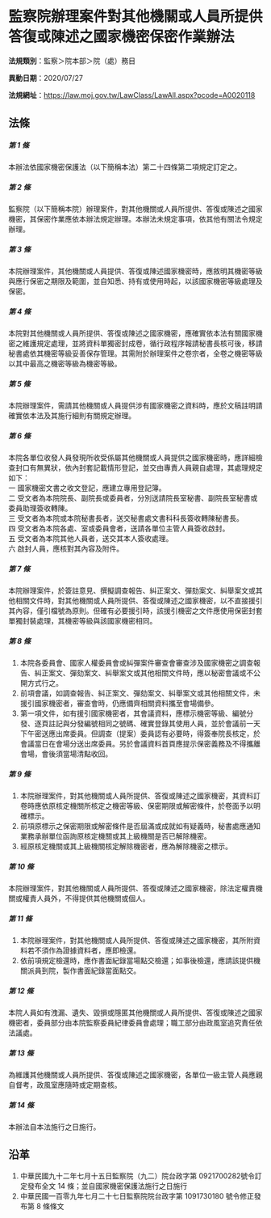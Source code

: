 # 監察院辦理案件對其他機關或人員所提供答復或陳述之國家機密保密作業辦法




**法規類別**：監察＞院本部＞院（處）務目

**異動日期**：2020/07/27  

**法規網址**：https://law.moj.gov.tw/LawClass/LawAll.aspx?pcode=A0020118



## 法條
##### 第 1 條
本辦法依國家機密保護法（以下簡稱本法）第二十四條第二項規定訂定之。

##### 第 2 條
監察院（以下簡稱本院）辦理案件，對其他機關或人員所提供、答復或陳述之國家機密，其保密作業應依本辦法規定辦理。本辦法未規定事項，依其他有關法令規定辦理。

##### 第 3 條
本院辦理案件，其他機關或人員提供、答復或陳述國家機密時，應敘明其機密等級與應行保密之期限及範圍，並自知悉、持有或使用時起，以該國家機密等級處理及保密。

##### 第 4 條
本院對其他機關或人員所提供、答復或陳述之國家機密，應確實依本法有關國家機密之維護規定處理，並將資料單獨密封成卷，循行政程序報請秘書長核可後，移請秘書處依其機密等級妥善保存管理。其需附於辦理案件之卷宗者，全卷之機密等級以其中最高之機密等級為機密等級。

##### 第 5 條
本院辦理案件，需請其他機關或人員提供涉有國家機密之資料時，應於文稿註明請確實依本法及其施行細則有關規定辦理。

##### 第 6 條
本院各單位收發人員發現所收受係屬其他機關或人員提供之國家機密時，應詳細檢查封口有無異狀，依內封套記載情形登記，並交由專責人員親自處理，其處理規定如下：  
一  國家機密文書之收文登記，應建立專用登記簿。  
二  受文者為本院院長、副院長或委員者，分別送請院長室秘書、副院長室秘書或委員助理簽收轉陳。  
三  受文者為本院或本院秘書長者，送交秘書處文書科科長簽收轉陳秘書長。  
四  受文者為本院各處、室或委員會者，送請各單位主管人員簽收啟封。  
五  受文者為本院其他人員者，送交其本人簽收處理。  
六  啟封人員，應核對其內容及附件。

##### 第 7 條
本院辦理案件，於簽註意見、撰擬調查報告、糾正案文、彈劾案文、糾舉案文或其他相關文件時，對其他機關或人員所提供、答復或陳述之國家機密，以不直接援引其內容，僅引檔號為原則。但確有必要援引時，該援引機密之文件應使用保密封套單獨封裝處理，其機密等級與該國家機密相同。

##### 第 8 條
1. 本院各委員會、國家人權委員會或糾彈案件審查會審查涉及國家機密之調查報告、糾正案文、彈劾案文、糾舉案文或其他相關文件時，應以秘密會議或不公開方式行之。
1. 前項會議，如調查報告、糾正案文、彈劾案文、糾舉案文或其他相關文件，未援引國家機密者，審查會時，仍應備齊相關資料攜至會場備參。
1. 第一項文件，如有援引國家機密者，其會議資料，應標示機密等級、編號分發、逐頁註記與分發編號相同之號碼、確實登錄其使用人員，並於會議前一天下午密送應出席委員。但調查（提案）委員認有必要時，得簽奉院長核定，於會議當日在會場分送出席委員。另於會議資料首頁應提示保密義務及不得攜離會場，會後須當場清點收回。

##### 第 9 條
1. 本院辦理案件，對其他機關或人員所提供、答復或陳述之國家機密，其資料訂卷時應依原核定機關所核定之機密等級、保密期限或解密條件，於卷面予以明確標示。
1. 前項原標示之保密期限或解密條件是否屆滿或成就如有疑義時，秘書處應通知業務承辦單位函詢原核定機關或其上級機關是否已解除機密。
1. 經原核定機關或其上級機關核定解除機密者，應為解除機密之標示。

##### 第 10 條
本院辦理案件，對其他機關或人員所提供、答復或陳述之國家機密，除法定權責機關或權責人員外，不得提供其他機關或個人。

##### 第 11 條
1. 本院辦理案件，對其他機關或人員所提供、答復或陳述之國家機密，其所附資料若不須作為證據資料者，應即檢還。
1. 依前項規定檢還時，應作書面紀錄當場點交檢還；如事後檢還，應請該提供機關派員到院，製作書面紀錄當面點交。

##### 第 12 條
本院人員如有洩漏、遺失、毀損或隱匿其他機關或人員所提供、答復或陳述之國家機密者，委員部分由本院監察委員紀律委員會處理；職工部分由政風室追究責任依法議處。

##### 第 13 條
為維護其他機關或人員所提供、答復或陳述之國家機密，各單位一級主管人員應親自督考，政風室應隨時或定期查核。

##### 第 14 條
本辦法自本法施行之日施行。

## 沿革
1. 中華民國九十二年七月十五日監察院（九二）院台政字第 0921700282號令訂定發布全文 14 條；並自國家機密保護法施行之日施行
1. 中華民國一百零九年七月二十七日監察院院台政字第 1091730180 號令修正發布第 8  條條文
